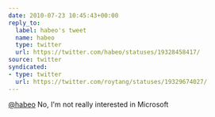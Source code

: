 ```yaml
---
date: 2010-07-23 10:45:43+00:00
reply_to:
  label: habeo's tweet
  name: habeo
  type: twitter
  url: https://twitter.com/habeo/statuses/19328458417/
source: twitter
syndicated:
- type: twitter
  url: https://twitter.com/roytang/statuses/19329674027/
---
```


[@habeo](https://twitter.com/habeo/) No, I'm not really interested in Microsoft